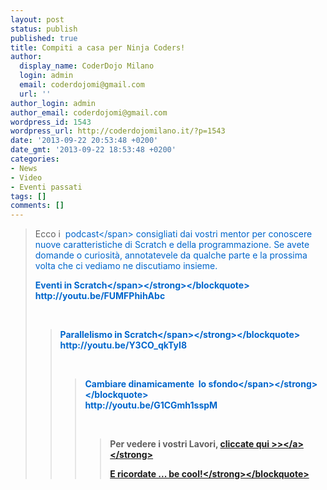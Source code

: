 ```yaml
---
layout: post
status: publish
published: true
title: Compiti a casa per Ninja Coders!
author:
  display_name: CoderDojo Milano
  login: admin
  email: coderdojomi@gmail.com
  url: ''
author_login: admin
author_email: coderdojomi@gmail.com
wordpress_id: 1543
wordpress_url: http://coderdojomilano.it/?p=1543
date: '2013-09-22 20:53:48 +0200'
date_gmt: '2013-09-22 18:53:48 +0200'
categories:
- News
- Video
- Eventi passati
tags: []
comments: []
---
```

<blockquote>Ecco i &nbsp;<span style="color: #0066cc;">podcast<&#47;span> consigliati dai vostri mentor per conoscere nuove caratteristiche di Scratch e della programmazione. Se avete domande o curiosit&agrave;, annotatevele da qualche parte e la prossima volta che ci vediamo ne discutiamo insieme.</p>
<p><strong><span style="color: #0066cc;">Eventi in Scratch<&#47;span><&#47;strong><&#47;blockquote><br />
http:&#47;&#47;youtu.be&#47;FUMFPhihAbc</p>
<p>&nbsp;</p>
<blockquote><p><strong><span style="color: #0066cc;">Parallelismo in Scratch<&#47;span><&#47;strong><&#47;blockquote><br />
http:&#47;&#47;youtu.be&#47;Y3CO_qkTyI8</p>
<p>&nbsp;</p>
<blockquote><p><strong><span style="color: #0066cc;">Cambiare dinamicamente &nbsp;lo sfondo<&#47;span><&#47;strong><&#47;blockquote><br />
http:&#47;&#47;youtu.be&#47;G1CGmh1sspM</p>
<p>&nbsp;</p>
<blockquote><p>Per vedere i vostri Lavori, <strong><a href="http:&#47;&#47;scratch.mit.edu&#47;studios&#47;253386&#47;" target="_blank">cliccate qui >><&#47;a><&#47;strong></p>
<p><strong>E ricordate ... be cool!<&#47;strong><&#47;blockquote></p>
